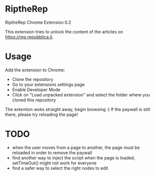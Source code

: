 # RiptheRep
RiptheRep Chrome Extension 0.2

This extension tries to unlock the content of the articles on https://rep.repubblica.it. 

# Usage
Add the extension to Chrome:
- Clone the repository
- Go to your extensions settings page
- Enable Developer Mode
- Click on "Load unpacked extension" and select the folder where you cloned this repository

The extention woks straight away, begin browsing :) 
If the paywall is still there, please try reloading the page!

# TODO
- when the user moves from a page to another, the page must be reloaded in order to remove the paywall
- find another way to inject the script when the page is loaded, setTimeOut() might not work for everyone
- find a safer way to select the right nodes to edit
